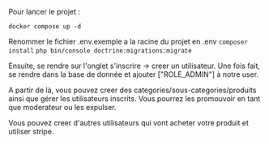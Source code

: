 Pour lancer le projet : 

```docker compose up -d```

Renommer le fichier .env.exemple a la racine du projet en .env
```composer install```
```php bin/console doctrine:migrations:migrate```

Ensuite, se rendre sur l'onglet s'inscrire -> creer un utilisateur.
Une fois fait, se rendre dans la base de donnée et ajouter ["ROLE_ADMIN"] à notre user.

A partir de là, vous pouvez creer des categories/sous-categories/produits ainsi que gérer les utilisateurs inscrits. Vous pourrez les promouvoir en tant que moderateur ou les expulser.

Vous pouvez creer d'autres utilisateurs qui vont acheter votre produit et utiliser stripe.